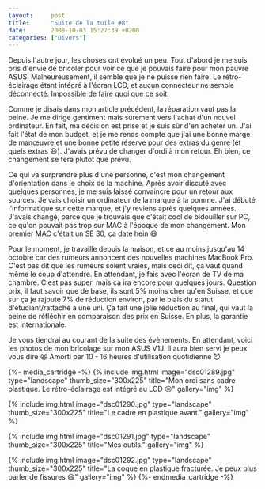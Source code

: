 ```yaml
---
layout:     post
title:      "Suite de la tuile #8"
date:       2008-10-03 15:27:39 +0200
categories: ["Divers"]
---
```


Depuis l'autre jour, les choses ont évolué un peu. Tout d'abord je me suis pris d'envie de bricoler pour voir ce
que je pouvais faire pour mon pauvre ASUS. Malheureusement, il semble que je ne puisse rien faire. Le
rétro-éclairage étant intégré à l'écran LCD, et aucun connecteur ne semble déconnecté. Impossible de faire quoi que
ce soit.

<!--more-->

Comme je disais dans mon article précédent, la réparation vaut pas la peine. Je me dirige gentiment mais surement
vers l'achat d'un nouvel ordinateur. En fait, ma décision est prise et je suis sûr d'en acheter un. J'ai fait
l'état de mon budget, et je me rends compte que j'ai une bonne marge de manœuvre et une bonne petite réserve pour
des extras du genre (et quels extras :laughing:). J'avais prévu de changer d'ordi à mon retour. Eh bien, ce
changement se fera plutôt que prévu.

Ce qui va surprendre plus d'une personne, c'est mon changement d'orientation dans le choix de la machine. Après
avoir discuté avec quelques personnes, je me suis laissé convaincre pour un retour aux sources. Je vais choisir un
ordinateur de la marque à la pomme. J'ai débuté l'informatique sur cette marque, et j'y reviens après quelques
années. J'avais changé, parce que je trouvais que c'était cool de bidouiller sur PC, ce qu'on pouvait pas trop sur
MAC à l'époque de mon changement. Mon premier MAC c'était un SE 30, ça date hein :laughing:

Pour le moment, je travaille depuis la maison, et ce au moins jusqu'au 14 octobre car des rumeurs annoncent des
nouvelles machines MacBook Pro. C'est pas dit que les rumeurs soient vraies, mais ceci dit, ça vaut quand même le
coup d'attendre. En attendant, je fais avec l'écran de TV de ma chambre. C'est pas super, mais ça ira encore pour
quelques jours. Question prix, il faut savoir que de base, ils sont 5% moins cher qu'en Suisse, et que sur ça je
rajoute 7% de réduction environ, par le biais du statut d'étudiant/rattaché à une uni. Ça fait une jolie réduction
au final, qui vaut la peine de réfléchir en comparaison des prix en Suisse. En plus, la garantie est
internationale.

Je vous tiendrai au courant de la suite des évènements. En attendant, voici les photos de mon bricolage sur mon
ASUS V1J. Il aura bien servi je peux vous dire :laughing: Amorti par 10 - 16 heures d'utilisation quotidienne 
:smiling_imp:

{%- media_cartridge -%}
{% include img.html
    image="dsc01289.jpg"
    type="landscape"
    thumb_size="300x225"
    title="Mon ordi sans cadre plastique. Le rétro-éclairage est intégré au LCD :confounded:"
    gallery="img"
%}

{% include img.html
    image="dsc01290.jpg"
    type="landscape"
    thumb_size="300x225"
    title="Le cadre en plastique avant."
    gallery="img"
%}

{% include img.html
    image="dsc01291.jpg"
    type="landscape"
    thumb_size="300x225"
    title="Mes outils."
    gallery="img"
%}

{% include img.html
    image="dsc01292.jpg"
    type="landscape"
    thumb_size="300x225"
    title="La coque en plastique fracturée. Je peux plus parler de fissures :laughing:"
    gallery="img"
%}
{%- endmedia_cartridge -%}
